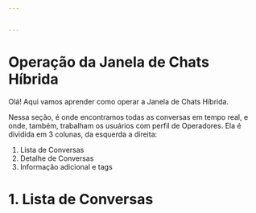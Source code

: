 ```yaml
---


---
```


<h1 id="operação-da-janela-de-chats-híbrida">Operação da Janela de Chats Híbrida</h1>
<p>Olá! Aqui vamos aprender como operar a Janela de Chats Híbrida.</p>
<p>Nessa seção, é onde encontramos todas as conversas em tempo real, e onde, também, trabalham os usuários com perfil de Operadores. Ela é dividida em 3 colunas, da esquerda a direita:</p>
<ol>
<li>Lista de Conversas</li>
<li>Detalhe de Conversas</li>
<li>Informação adicional e tags</li>
</ol>
<h1 id="lista-de-conversas">1. Lista de Conversas</h1>


